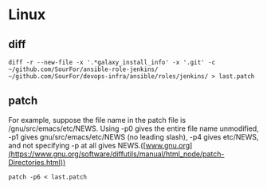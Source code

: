 # Linux

## diff
```
diff -r --new-file -x '.*galaxy_install_info' -x '.git' -c ~/github.com/SourFor/ansible-role-jenkins/ ~/github.com/SourFor/devops-infra/ansible/roles/jenkins/ > last.patch
```

## patch

For example, suppose the file name in the patch file is /gnu/src/emacs/etc/NEWS. Using -p0 gives the entire file name unmodified, -p1 gives gnu/src/emacs/etc/NEWS (no leading slash), -p4 gives etc/NEWS, and not specifying -p at all gives NEWS.([www.gnu.org](https://www.gnu.org/software/diffutils/manual/html_node/patch-Directories.html))

```
patch -p6 < last.patch
```